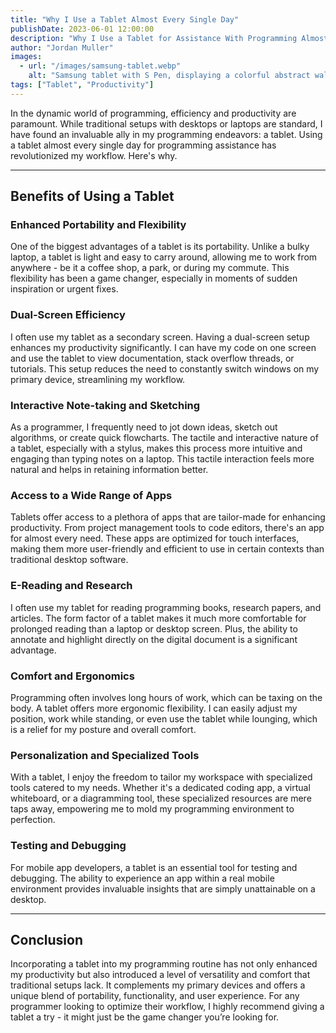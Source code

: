 ```yaml
---
title: "Why I Use a Tablet Almost Every Single Day"
publishDate: 2023-06-01 12:00:00
description: "Why I Use a Tablet for Assistance With Programming Almost Every Single Day"
author: "Jordan Muller"
images:
  - url: "/images/samsung-tablet.webp"
    alt: "Samsung tablet with S Pen, displaying a colorful abstract wallpaper, angled to highlight the screen and black bezel against a light background."
tags: ["Tablet", "Productivity"]
---
```


In the dynamic world of programming, efficiency and productivity are paramount. While traditional setups with desktops or laptops are standard, I have found an invaluable ally in my programming endeavors: a tablet. Using a tablet almost every single day for programming assistance has revolutionized my workflow. Here's why.

---

## Benefits of Using a Tablet

### Enhanced Portability and Flexibility

One of the biggest advantages of a tablet is its portability. Unlike a bulky laptop, a tablet is light and easy to carry around, allowing me to work from anywhere - be it a coffee shop, a park, or during my commute. This flexibility has been a game changer, especially in moments of sudden inspiration or urgent fixes.

### Dual-Screen Efficiency

I often use my tablet as a secondary screen. Having a dual-screen setup enhances my productivity significantly. I can have my code on one screen and use the tablet to view documentation, stack overflow threads, or tutorials. This setup reduces the need to constantly switch windows on my primary device, streamlining my workflow.

### Interactive Note-taking and Sketching

As a programmer, I frequently need to jot down ideas, sketch out algorithms, or create quick flowcharts. The tactile and interactive nature of a tablet, especially with a stylus, makes this process more intuitive and engaging than typing notes on a laptop. This tactile interaction feels more natural and helps in retaining information better.

### Access to a Wide Range of Apps

Tablets offer access to a plethora of apps that are tailor-made for enhancing productivity. From project management tools to code editors, there's an app for almost every need. These apps are optimized for touch interfaces, making them more user-friendly and efficient to use in certain contexts than traditional desktop software.

### E-Reading and Research

I often use my tablet for reading programming books, research papers, and articles. The form factor of a tablet makes it much more comfortable for prolonged reading than a laptop or desktop screen. Plus, the ability to annotate and highlight directly on the digital document is a significant advantage.

### Comfort and Ergonomics

Programming often involves long hours of work, which can be taxing on the body. A tablet offers more ergonomic flexibility. I can easily adjust my position, work while standing, or even use the tablet while lounging, which is a relief for my posture and overall comfort.

### Personalization and Specialized Tools

With a tablet, I enjoy the freedom to tailor my workspace with specialized tools catered to my needs. Whether it's a dedicated coding app, a virtual whiteboard, or a diagramming tool, these specialized resources are mere taps away, empowering me to mold my programming environment to perfection.

### Testing and Debugging

For mobile app developers, a tablet is an essential tool for testing and debugging. The ability to experience an app within a real mobile environment provides invaluable insights that are simply unattainable on a desktop.

---

## Conclusion

Incorporating a tablet into my programming routine has not only enhanced my productivity but also introduced a level of versatility and comfort that traditional setups lack. It complements my primary devices and offers a unique blend of portability, functionality, and user experience. For any programmer looking to optimize their workflow, I highly recommend giving a tablet a try - it might just be the game changer you’re looking for.
